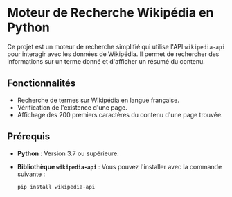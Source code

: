# Moteur de Recherche Wikipédia en Python

Ce projet est un moteur de recherche simplifié qui utilise l'API `wikipedia-api` pour interagir avec les données de Wikipédia. Il permet de rechercher des informations sur un terme donné et d'afficher un résumé du contenu.

## Fonctionnalités

- Recherche de termes sur Wikipédia en langue française.
- Vérification de l'existence d'une page.
- Affichage des 200 premiers caractères du contenu d'une page trouvée.

## Prérequis

- **Python** : Version 3.7 ou supérieure.
- **Bibliothèque `wikipedia-api`** : Vous pouvez l'installer avec la commande suivante :

  ```bash
  pip install wikipedia-api
